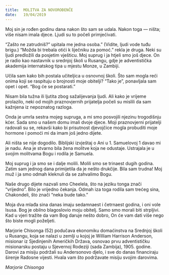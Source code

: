 ```yaml
---
title:  MOLITVA ZA NOVOROĐENČE
date:   19/04/2019
---
```


Moj sin je rođen godinu dana nakon što sam se udala. Nakon toga — ništa; više nisam imala djece. Ljudi su to počeli primjećivati.

“Zašto ne zatrudniš?” upitala me jedna osoba.” (Vidite, ljudi vode tuđu brigu.) “Možda bi trebala otići k liječniku za pomoć.” rekla je druga. Neki su ljudi predložili da posjetim vješticu. Moj suprug i ja htjeli smo još djece. On je radio kao nastavnik u srednjoj školi u Rusangu, gdje je adventistička akademija internatskog tipa u mjestu Monze, u Zambiji.

Učila sam kako bih postala učiteljica u osnovnoj školi. Što sam mogla reći onima koji se raspituju o brojnosti moje obitelji? “Tako je”, ponavljala sam opet i opet. “Bog će se postarati.”

Nisam bila tužna ili ljutita zbog sažalijevanja ljudi. Ali kako je vrijeme prolazilo, neki od mojih praznovjernih prijatelja počeli su mislili da sam kažnjena iz nepoznatog razloga.

Onda je umrla sestra mojeg supruga, a mi smo posvojili njezinu trogodišnju kćer. Sada smo u našem domu imali dvoje djece. Moji praznovjerni prijatelji radovali su se, rekavši kako bi prisutnost djevojčice mogla probuditi moje hormone i pomoći mi da imam još jedno dijete.

Ali ništa se nije dogodilo. Biblijski izvještaj o Ani u 1. Samuelovoj 1 davao mi je nadu. Ana je stvarno bila žena molitve koja ne odustaje. Ustrajala je u svojim molitvama Bogu i rodila je Samuela.

Moj suprug i ja smo se i dalje molili. Molili smo se trinaest dugih godina. Zatim sam jednog dana primijetila da je nešto drukčije. Bila sam trudna! Moj muž i ja smo odmah kleknuli da se zahvalimo Bogu.

Naše drugo dijete nazvali smo Cheelela, što na jeziku tonga znači “vrijedno”. Bilo je vrijedno čekanja. Odmah iza toga rodila sam trećeg sina, Chakondeli, što znači “neka bude tako.”

Moja dva mlađa sina danas imaju sedamnaest i četrnaest godina, i oni vole Isusa. Bog je obilno blagoslovio moju obitelj. Samo smo morali biti strpljivi. Kad u vjeri tražite da vam Bog daruje nešto dobro, On će vam dati više nego što biste mogli poželjeti.

Marjorie Chisonga (52) podučava ekonomiku domaćinstva na Srednjoj školi u Rusangu, koja se nalazi u zemlji u kojoj je William Harrison Anderson, misionar iz Sjedinjenih Američkih Država, osnovao prvu adventističku misionarsku postaju u Sjevernoj Rodeziji (sada Zambija), 1905. godine. Darovi za misiju podržali su Andersonovo djelo, i sve do danas financiraju širenje Radosne vijesti. Hvala vam što podržavate misiju svojim darovima.

*Marjorie Chisonga*
